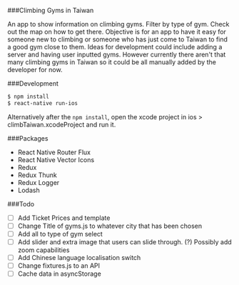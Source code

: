 ###Climbing Gyms in Taiwan

An app to show information on climbing gyms. Filter by type of gym. Check out the map on how to get there. Objective is for an app to have it easy for someone new to climbing or someone who has just come to Taiwan to find a good gym close to them. Ideas for development could include adding a server and having user inputted gyms. However currently there aren't that many climbing gyms in Taiwan so it could be all manually added by the developer for now.

###Development

```bash
$ npm install
$ react-native run-ios
```

Alternatively after the `npm install`, open the xcode project in ios > climbTaiwan.xcodeProject and run it.

###Packages

* React Native Router Flux
* React Native Vector Icons
* Redux
* Redux Thunk
* Redux Logger
* Lodash

###Todo

- [ ] Add Ticket Prices and template
- [ ] Change Title of gyms.js to whatever city that has been chosen
- [ ] Add all to type of gym select
- [ ] Add slider and extra image that users can slide through. (?) Possibly add zoom capabilities
- [ ] Add Chinese language localisation switch
- [ ] Change fixtures.js to an API
- [ ] Cache data in asyncStorage
